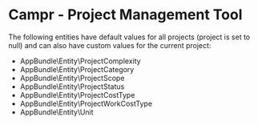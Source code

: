 Campr - Project Management Tool
===============================

The following entities have default values for all projects (project is set to null) and can also have custom values for the current project:

- AppBundle\Entity\ProjectComplexity
- AppBundle\Entity\ProjectCategory
- AppBundle\Entity\ProjectScope
- AppBundle\Entity\ProjectStatus
- AppBundle\Entity\ProjectCostType
- AppBundle\Entity\ProjectWorkCostType
- AppBundle\Entity\Unit
